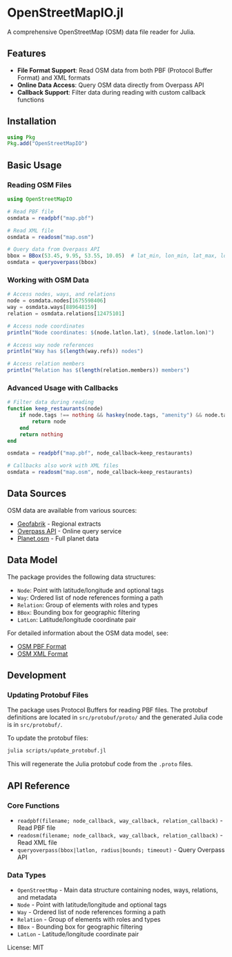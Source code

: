 # OpenStreetMapIO.jl

A comprehensive OpenStreetMap (OSM) data file reader for Julia.

## Features

- **File Format Support**: Read OSM data from both PBF (Protocol Buffer Format) and XML formats
- **Online Data Access**: Query OSM data directly from Overpass API
- **Callback Support**: Filter data during reading with custom callback functions

## Installation

```julia
using Pkg
Pkg.add("OpenStreetMapIO")
```

## Basic Usage

### Reading OSM Files

```julia
using OpenStreetMapIO

# Read PBF file
osmdata = readpbf("map.pbf")

# Read XML file
osmdata = readosm("map.osm")

# Query data from Overpass API
bbox = BBox(53.45, 9.95, 53.55, 10.05)  # lat_min, lon_min, lat_max, lon_max
osmdata = queryoverpass(bbox)
```

### Working with OSM Data

```julia
# Access nodes, ways, and relations
node = osmdata.nodes[1675598406]
way = osmdata.ways[889648159]
relation = osmdata.relations[12475101]

# Access node coordinates
println("Node coordinates: $(node.latlon.lat), $(node.latlon.lon)")

# Access way node references
println("Way has $(length(way.refs)) nodes")

# Access relation members
println("Relation has $(length(relation.members)) members")
```

### Advanced Usage with Callbacks

```julia
# Filter data during reading
function keep_restaurants(node)
    if node.tags !== nothing && haskey(node.tags, "amenity") && node.tags["amenity"] == "restaurant"
        return node
    end
    return nothing
end

osmdata = readpbf("map.pbf", node_callback=keep_restaurants)

# Callbacks also work with XML files
osmdata = readosm("map.osm", node_callback=keep_restaurants)
```

## Data Sources

OSM data are available from various sources:
- [Geofabrik](https://download.geofabrik.de/) - Regional extracts
- [Overpass API](https://overpass-api.de/) - Online query service
- [Planet.osm](https://planet.openstreetmap.org/) - Full planet data

## Data Model

The package provides the following data structures:

- `Node`: Point with latitude/longitude and optional tags
- `Way`: Ordered list of node references forming a path
- `Relation`: Group of elements with roles and types
- `BBox`: Bounding box for geographic filtering
- `LatLon`: Latitude/longitude coordinate pair

For detailed information about the OSM data model, see:
- [OSM PBF Format](https://wiki.openstreetmap.org/wiki/PBF_Format)
- [OSM XML Format](https://wiki.openstreetmap.org/wiki/OSM_XML)

## Development

### Updating Protobuf Files

The package uses Protocol Buffers for reading PBF files. The protobuf definitions are located in `src/protobuf/proto/` and the generated Julia code is in `src/protobuf/`.

To update the protobuf files:

```bash
julia scripts/update_protobuf.jl
```

This will regenerate the Julia protobuf code from the `.proto` files.

## API Reference

### Core Functions
- `readpbf(filename; node_callback, way_callback, relation_callback)` - Read PBF file
- `readosm(filename; node_callback, way_callback, relation_callback)` - Read XML file
- `queryoverpass(bbox|latlon, radius|bounds; timeout)` - Query Overpass API

### Data Types
- `OpenStreetMap` - Main data structure containing nodes, ways, relations, and metadata
- `Node` - Point with latitude/longitude and optional tags
- `Way` - Ordered list of node references forming a path
- `Relation` - Group of elements with roles and types
- `BBox` - Bounding box for geographic filtering
- `LatLon` - Latitude/longitude coordinate pair


License: MIT
